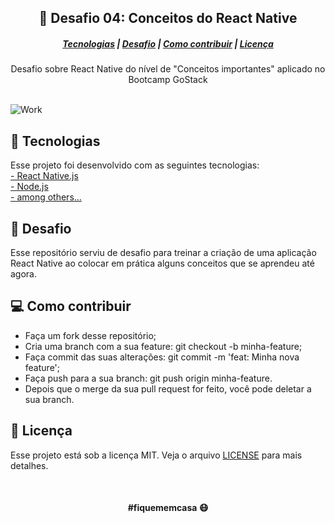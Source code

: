 ## <div align="center">:rocket: Desafio 04: Conceitos do React Native </div>

##### <div align="center"> [Tecnologias](#Tecnologias)   |   [Desafio](#Desafio)   |   [Como contribuir](#Desafio)   |   [Licença](#Licença)    </div>

<div align="center"> Desafio sobre React Native do nível de "Conceitos importantes" aplicado no Bootcamp GoStack  </div>

<br>

![Work](https://images.unsplash.com/photo-1588617312537-5df90cc4acd6?ixlib=rb-1.2.1&ixid=eyJhcHBfaWQiOjEyMDd9&auto=format&fit=crop&w=1350&q=80)

## :satellite: Tecnologias 
Esse projeto foi desenvolvido com as seguintes tecnologias: <br>
[- React Native.js](#) <br>
[- Node.js](https://nodejs.org/en/) <br>
[- among others...](#) 

## :tophat: Desafio
Esse repositório serviu de desafio para treinar a criação de uma aplicação React Native
ao colocar em prática alguns conceitos que se aprendeu até agora.

## :computer: Como contribuir
- Faça um fork desse repositório;
- Cria uma branch com a sua feature: git checkout -b minha-feature;
- Faça commit das suas alterações: git commit -m 'feat: Minha nova feature';
- Faça push para a sua branch: git push origin minha-feature.
- Depois que o merge da sua pull request for feito, você pode deletar a sua branch.



## :file_folder: Licença
Esse projeto está sob a licença MIT. Veja o arquivo [LICENSE](LICENSE.md) para mais detalhes.

<br>

#### <div align="center">#fiquememcasa :mask: </div>
